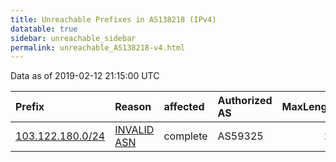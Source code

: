 ```yaml
---
title: Unreachable Prefixes in AS138218 (IPv4)
datatable: true
sidebar: unreachable_sidebar
permalink: unreachable_AS138218-v4.html
---
```


Data as of 2019-02-12 21:15:00 UTC


<div class="datatable-begin"></div>

| Prefix                                                     | Reason                                                                                                   | affected   | Authorized AS   |   MaxLength | Anchor                                       |   unreachable /24s |
|:-----------------------------------------------------------|:---------------------------------------------------------------------------------------------------------|:-----------|:----------------|------------:|:---------------------------------------------|-------------------:|
| [103.122.180.0/24](https://stat.ripe.net/103.122.180.0/24) | [INVALID ASN](https://rpki-validator.ripe.net/announcement-preview?asn=AS138218&prefix=103.122.180.0/24) | complete   | AS59325         |          24 | [APNIC](unreachable_APNIC_RPKI_Root-v4.html) |                  1 |

<div class="datatable-end"></div>